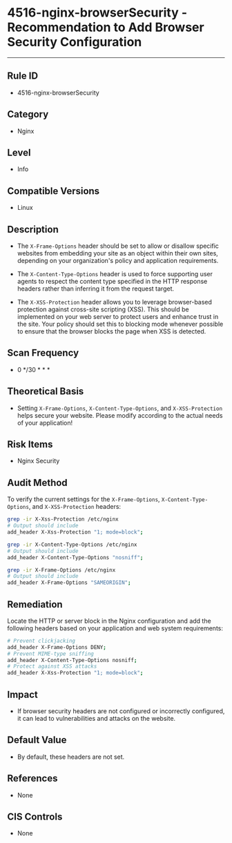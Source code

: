 # 4516-nginx-browserSecurity - Recommendation to Add Browser Security Configuration
---

## Rule ID

- 4516-nginx-browserSecurity


## Category

- Nginx


## Level

- Info


## Compatible Versions

- Linux


## Description

- The `X-Frame-Options` header should be set to allow or disallow specific websites from embedding your site as an object within their own sites, depending on your organization's policy and application requirements.

- The `X-Content-Type-Options` header is used to force supporting user agents to respect the content type specified in the HTTP response headers rather than inferring it from the request target.

- The `X-XSS-Protection` header allows you to leverage browser-based protection against cross-site scripting (XSS). This should be implemented on your web server to protect users and enhance trust in the site. Your policy should set this to blocking mode whenever possible to ensure that the browser blocks the page when XSS is detected.


## Scan Frequency

- 0 */30 * * *


## Theoretical Basis

- Setting `X-Frame-Options`, `X-Content-Type-Options`, and `X-XSS-Protection` helps secure your website. Please modify according to the actual needs of your application!


## Risk Items

- Nginx Security


## Audit Method

To verify the current settings for the `X-Frame-Options`, `X-Content-Type-Options`, and `X-XSS-Protection` headers:
```bash
grep -ir X-Xss-Protection /etc/nginx
# Output should include
add_header X-Xss-Protection "1; mode=block";

grep -ir X-Content-Type-Options /etc/nginx
# Output should include
add_header X-Content-Type-Options "nosniff";

grep -ir X-Frame-Options /etc/nginx
# Output should include
add_header X-Frame-Options "SAMEORIGIN";
```


## Remediation

Locate the HTTP or server block in the Nginx configuration and add the following headers based on your application and web system requirements:
```bash
# Prevent clickjacking
add_header X-Frame-Options DENY;
# Prevent MIME-type sniffing
add_header X-Content-Type-Options nosniff;
# Protect against XSS attacks
add_header X-Xss-Protection "1; mode=block";
```


## Impact

- If browser security headers are not configured or incorrectly configured, it can lead to vulnerabilities and attacks on the website.


## Default Value

- By default, these headers are not set.


## References

- None


## CIS Controls

- None